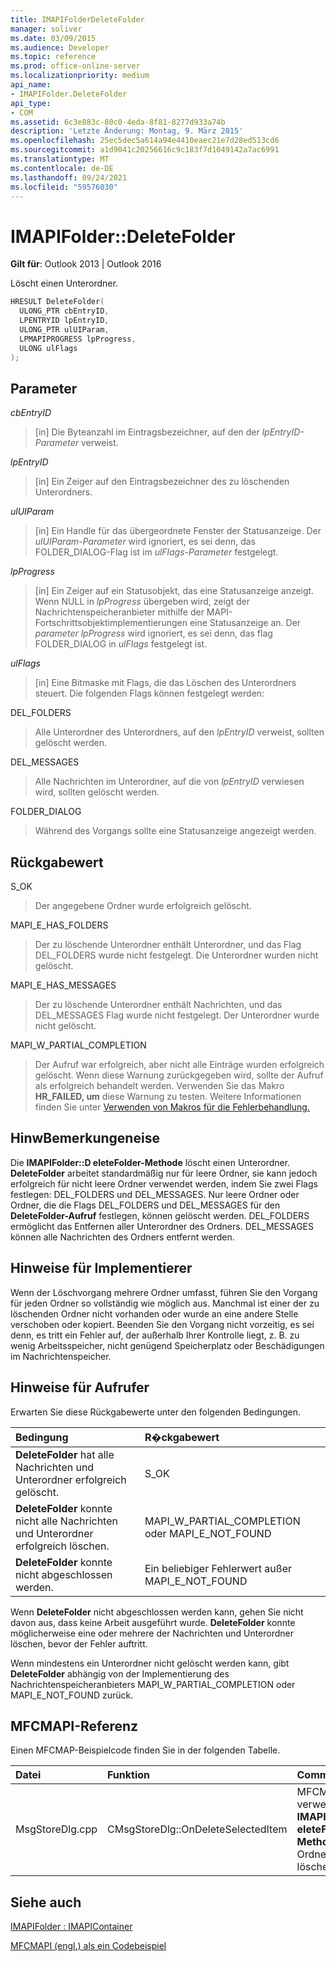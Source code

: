 ```yaml
---
title: IMAPIFolderDeleteFolder
manager: soliver
ms.date: 03/09/2015
ms.audience: Developer
ms.topic: reference
ms.prod: office-online-server
ms.localizationpriority: medium
api_name:
- IMAPIFolder.DeleteFolder
api_type:
- COM
ms.assetid: 6c3e883c-80c0-4eda-8f81-8277d933a74b
description: 'Letzte Änderung: Montag, 9. März 2015'
ms.openlocfilehash: 25ec5dec5a614a94e4410eaec21e7d28ed513cd6
ms.sourcegitcommit: a1d9041c20256616c9c183f7d1049142a7ac6991
ms.translationtype: MT
ms.contentlocale: de-DE
ms.lasthandoff: 09/24/2021
ms.locfileid: "59576030"
---
```

# <a name="imapifolderdeletefolder"></a>IMAPIFolder::DeleteFolder

  
  
**Gilt für**: Outlook 2013 | Outlook 2016 
  
Löscht einen Unterordner.
  
```cpp
HRESULT DeleteFolder(
  ULONG_PTR cbEntryID,
  LPENTRYID lpEntryID,
  ULONG_PTR ulUIParam,
  LPMAPIPROGRESS lpProgress,
  ULONG ulFlags
);
```

## <a name="parameters"></a>Parameter

 _cbEntryID_
  
> [in] Die Byteanzahl im Eintragsbezeichner, auf den der  _lpEntryID-Parameter_ verweist. 
    
 _lpEntryID_
  
> [in] Ein Zeiger auf den Eintragsbezeichner des zu löschenden Unterordners.
    
 _ulUIParam_
  
> [in] Ein Handle für das übergeordnete Fenster der Statusanzeige. Der  _ulUIParam-Parameter_ wird ignoriert, es sei denn, das FOLDER_DIALOG-Flag ist im  _ulFlags-Parameter_ festgelegt. 
    
 _lpProgress_
  
> [in] Ein Zeiger auf ein Statusobjekt, das eine Statusanzeige anzeigt. Wenn NULL in  _lpProgress_ übergeben wird, zeigt der Nachrichtenspeicheranbieter mithilfe der MAPI-Fortschrittsobjektimplementierungen eine Statusanzeige an. Der  _parameter lpProgress_ wird ignoriert, es sei denn, das flag FOLDER_DIALOG in  _ulFlags_ festgelegt ist.
    
 _ulFlags_
  
> [in] Eine Bitmaske mit Flags, die das Löschen des Unterordners steuert. Die folgenden Flags können festgelegt werden:
    
DEL_FOLDERS 
  
> Alle Unterordner des Unterordners, auf den  _lpEntryID_ verweist, sollten gelöscht werden. 
    
DEL_MESSAGES 
  
> Alle Nachrichten im Unterordner, auf die von  _lpEntryID_ verwiesen wird, sollten gelöscht werden. 
    
FOLDER_DIALOG 
  
> Während des Vorgangs sollte eine Statusanzeige angezeigt werden.
    
## <a name="return-value"></a>Rückgabewert

S_OK 
  
> Der angegebene Ordner wurde erfolgreich gelöscht.
    
MAPI_E_HAS_FOLDERS 
  
> Der zu löschende Unterordner enthält Unterordner, und das Flag DEL_FOLDERS wurde nicht festgelegt. Die Unterordner wurden nicht gelöscht.
    
MAPI_E_HAS_MESSAGES 
  
> Der zu löschende Unterordner enthält Nachrichten, und das DEL_MESSAGES Flag wurde nicht festgelegt. Der Unterordner wurde nicht gelöscht.
    
MAPI_W_PARTIAL_COMPLETION 
  
> Der Aufruf war erfolgreich, aber nicht alle Einträge wurden erfolgreich gelöscht. Wenn diese Warnung zurückgegeben wird, sollte der Aufruf als erfolgreich behandelt werden. Verwenden Sie das Makro **HR_FAILED, um** diese Warnung zu testen. Weitere Informationen finden Sie unter [Verwenden von Makros für die Fehlerbehandlung.](using-macros-for-error-handling.md)
    
## <a name="remarks"></a>HinwBemerkungeneise

Die **IMAPIFolder::D eleteFolder-Methode** löscht einen Unterordner. **DeleteFolder** arbeitet standardmäßig nur für leere Ordner, sie kann jedoch erfolgreich für nicht leere Ordner verwendet werden, indem Sie zwei Flags festlegen: DEL_FOLDERS und DEL_MESSAGES. Nur leere Ordner oder Ordner, die die Flags DEL_FOLDERS und DEL_MESSAGES für den **DeleteFolder-Aufruf** festlegen, können gelöscht werden. DEL_FOLDERS ermöglicht das Entfernen aller Unterordner des Ordners. DEL_MESSAGES können alle Nachrichten des Ordners entfernt werden. 
  
## <a name="notes-to-implementers"></a>Hinweise für Implementierer

Wenn der Löschvorgang mehrere Ordner umfasst, führen Sie den Vorgang für jeden Ordner so vollständig wie möglich aus. Manchmal ist einer der zu löschenden Ordner nicht vorhanden oder wurde an eine andere Stelle verschoben oder kopiert. Beenden Sie den Vorgang nicht vorzeitig, es sei denn, es tritt ein Fehler auf, der außerhalb Ihrer Kontrolle liegt, z. B. zu wenig Arbeitsspeicher, nicht genügend Speicherplatz oder Beschädigungen im Nachrichtenspeicher.
  
## <a name="notes-to-callers"></a>Hinweise für Aufrufer

Erwarten Sie diese Rückgabewerte unter den folgenden Bedingungen.
  
|**Bedingung**|**R�ckgabewert**|
|:-----|:-----|
|**DeleteFolder** hat alle Nachrichten und Unterordner erfolgreich gelöscht.  <br/> |S_OK  <br/> |
|**DeleteFolder** konnte nicht alle Nachrichten und Unterordner erfolgreich löschen.  <br/> |MAPI_W_PARTIAL_COMPLETION oder MAPI_E_NOT_FOUND  <br/> |
|**DeleteFolder** konnte nicht abgeschlossen werden.  <br/> |Ein beliebiger Fehlerwert außer MAPI_E_NOT_FOUND  <br/> |
   
Wenn **DeleteFolder** nicht abgeschlossen werden kann, gehen Sie nicht davon aus, dass keine Arbeit ausgeführt wurde. **DeleteFolder** konnte möglicherweise eine oder mehrere der Nachrichten und Unterordner löschen, bevor der Fehler auftritt. 
  
Wenn mindestens ein Unterordner nicht gelöscht werden kann, gibt **DeleteFolder** abhängig von der Implementierung des Nachrichtenspeicheranbieters MAPI_W_PARTIAL_COMPLETION oder MAPI_E_NOT_FOUND zurück. 
  
## <a name="mfcmapi-reference"></a>MFCMAPI-Referenz

Einen MFCMAP-Beispielcode finden Sie in der folgenden Tabelle.
  
|**Datei**|**Funktion**|**Comment**|
|:-----|:-----|:-----|
|MsgStoreDlg.cpp  <br/> |CMsgStoreDlg::OnDeleteSelectedItem  <br/> |MFCMAPI verwendet die **IMAPIFolder::D eleteFolder-Methode,** um Ordner zu löschen.  <br/> |
   
## <a name="see-also"></a>Siehe auch



[IMAPIFolder : IMAPIContainer](imapifolderimapicontainer.md)


[MFCMAPI (engl.) als ein Codebeispiel](mfcmapi-as-a-code-sample.md)

